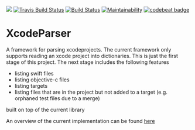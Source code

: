![](https://img.shields.io/badge/Swift-4.1-orange.svg)
[![Travis Build Status](https://travis-ci.org/fsaar/xcodeparser.svg?branch=master)](https://travis-ci.org/fsaar/xcodeparser)
[![Build Status](https://www.bitrise.io/app/25058e3c802c6010/status.svg?token=JntA0hj7G_IMF987P2JtVw)](https://www.bitrise.io/app/25058e3c802c6010)
[![Maintainability](https://api.codeclimate.com/v1/badges/3a513bb8a1fedd9b1f9d/maintainability)](https://codeclimate.com/github/fsaar/xcodeparser/maintainability)
[![codebeat badge](https://codebeat.co/badges/98ebe589-635b-4478-839a-070cb61fc5d0)](https://codebeat.co/projects/github-com-fsaar-xcodeparser-master)

# XcodeParser

A framework for parsing xcodeprojects.
The current framework only supports reading an xcode project into dictionaries.
This is just the first stage of this project. The next stage includes the following features

+ listing swift files 
+ listing objective-c files
+ listing targets
+ listing files that are in the project but not added to a target (e.g. orphaned test files due to a merge)

built on top of the current library

An overview of the current implementation can be found [here](https://www.allaboutswift.com/dev/2018/3/14/an-exercise-in-swift-an-xcode-parser)



 
